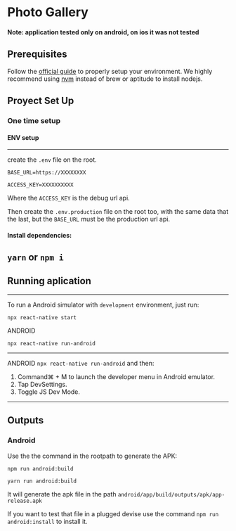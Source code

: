 # Photo Gallery

#### Note: application tested only on android, on ios it was not tested

## Prerequisites

Follow the [official guide](https://facebook.github.io/react-native/docs/getting-started.html) to properly setup your environment.
We highly recommend using [nvm](https://github.com/creationix/nvm) instead of brew or aptitude to install nodejs.

## Proyect Set Up

### One time setup

#### ENV setup
------------
create the `.env` file on the root.
```
BASE_URL=https://XXXXXXXX

ACCESS_KEY=XXXXXXXXXX

```

Where the `ACCESS_KEY` is the debug url api.

Then create the `.env.production` file on the root too, with the same data that the last,
but the `BASE_URL` must be the production url api.

#### Install dependencies: 

`yarn` or `npm i`
-----------

## Running aplication

--------------------
To run a Android simulator with `development` environment, just run:

`npx react-native start`

ANDROID

`npx react-native run-android`

--------------------

ANDROID
`npx react-native run-android` and then:
1. Command⌘ + M to launch the developer menu in Android emulator.
2. Tap DevSettings.
3. Toggle JS Dev Mode.

--------------------

## Outputs

### Android
Use the the command in the rootpath to generate the APK:
```
npm run android:build

yarn run android:build
```
It will generate the apk file in the path `android/app/build/outputs/apk/app-release.apk`

If you want to test that file in a plugged devise use the command `npm run android:install` to install it.
